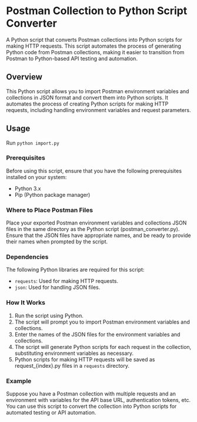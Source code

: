 # Postman Collection to Python Script Converter

A Python script that converts Postman collections into Python scripts for making HTTP requests. This script automates the process of generating Python code from Postman collections, making it easier to transition from Postman to Python-based API testing and automation.

## Overview

This Python script allows you to import Postman environment variables and collections in JSON format and convert them into Python scripts. It automates the process of creating Python scripts for making HTTP requests, including handling environment variables and request parameters.

## Usage
Run ```python import.py```

### Prerequisites

Before using this script, ensure that you have the following prerequisites installed on your system:

- Python 3.x
- Pip (Python package manager)

### Where to Place Postman Files
Place your exported Postman environment variables and collections JSON files in the same directory as the Python script (postman_converter.py). Ensure that the JSON files have appropriate names, and be ready to provide their names when prompted by the script.

### Dependencies
The following Python libraries are required for this script:
- `requests`: Used for making HTTP requests.
- `json`: Used for handling JSON files.

### How It Works
1. Run the script using Python.
2. The script will prompt you to import Postman environment variables and collections.
3. Enter the names of the JSON files for the environment variables and collections.
4. The script will generate Python scripts for each request in the collection, substituting environment variables as necessary.
5. Python scripts for making HTTP requests will be saved as request_{index}.py files in a ```requests``` directory.

### Example
Suppose you have a Postman collection with multiple requests and an environment with variables for the API base URL, authentication tokens, etc. You can use this script to convert the collection into Python scripts for automated testing or API automation.